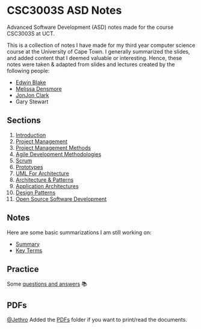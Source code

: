 # CSC3003S ASD Notes 
Advanced Software Development (ASD) notes made for the course CSC3003S at UCT.

This is a collection of notes I have made for my third year computer science course at the University of Cape Town. I generally summarized the slides, and added content that I deemed valuable or interesting. Hence, these notes were taken & adapted from slides and lectures created by the following people:
* [Edwin Blake](https://people.cs.uct.ac.za/~edwin/)
* [Melissa Densmore](http://ict4d.cs.uct.ac.za/user/10)
* [JonJon Clark](https://www.linkedin.com/in/jonathan-clark-637344143/)
* Gary Stewart

## Sections
1. [Introduction](ASD00.md)
2. [Project Management](ASD02.md)
3. [Project Management Methods](ASD03.md)
4. [Agile Development Methodologies](ASD04.md)
5. [Scrum](ASD05.md)
6. [Prototypes](ASD06.md)
7. [UML For Architecture](ASD07.md)
8. [Architecture & Patterns](ASD08.md)
9.  [Application Architectures](ASD09.md)
10. [Design Patterns](ASD10.md)
11. [Open Source Software Development](ASD11.md)

## Notes
Here are some basic summarizations I am still working on:
* [Summary](Summary.md)
* [Key Terms](keyTerms.md)

## Practice
Some [questions and answers](Practice.md) 📚

## PDFs
[@Jethro](https://github.com/mlljet002) Added the [PDFs](/PDFs) folder if you want to print/read the documents.
